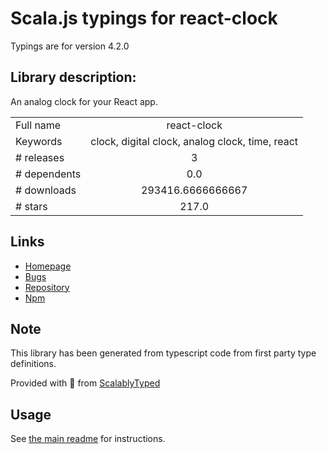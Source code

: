 
# Scala.js typings for react-clock

Typings are for version 4.2.0

## Library description:
An analog clock for your React app.

|                    |                 |
| ------------------ | :-------------: |
| Full name          | react-clock |
| Keywords           | clock, digital clock, analog clock, time, react |
| # releases         | 3 |
| # dependents       | 0.0 |
| # downloads        | 293416.6666666667 |
| # stars            | 217.0 |

## Links
- [Homepage](https://github.com/wojtekmaj/react-clock#readme)
- [Bugs](https://github.com/wojtekmaj/react-clock/issues)
- [Repository](https://github.com/wojtekmaj/react-clock)
- [Npm](https://www.npmjs.com/package/react-clock)
    


## Note
This library has been generated from typescript code from first party type definitions.

Provided with :purple_heart: from [ScalablyTyped](https://github.com/oyvindberg/ScalablyTyped)

## Usage
See [the main readme](../../readme.md) for instructions.


